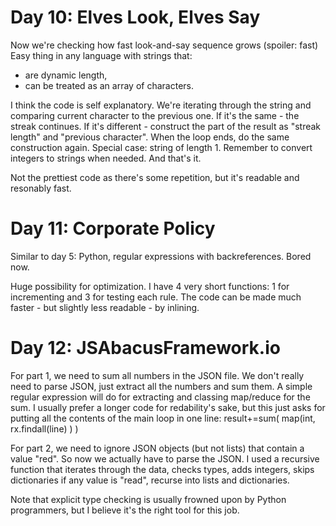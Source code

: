 # Day 10: Elves Look, Elves Say

Now we're checking how fast look-and-say sequence grows (spoiler: fast)
Easy thing in any language with strings that:
* are dynamic length,
* can be treated as an array of characters.

I think the code is self explanatory. We're iterating through the string and
comparing current character to the previous one. If it's the same - the streak continues.
If it's different - construct the part of the result as "streak length" and "previous character".
When the loop ends, do the same construction again. Special case: string of length 1.
Remember to convert integers to strings when needed. And that's it.

Not the prettiest code as there's some repetition, but it's readable and resonably fast.

# Day 11: Corporate Policy

Similar to day 5: Python, regular expressions with backreferences. Bored now.

Huge possibility for optimization. I have 4 very short functions: 1 for incrementing
and 3 for testing each rule. The code can be made much faster - but slightly less readable -
by inlining.

# Day 12: JSAbacusFramework.io

For part 1, we need to sum all numbers in the JSON file. We don't really need to parse JSON,
just extract all the numbers and sum them. A simple regular expression will do for
extracting and classing map/reduce for the sum. I usually prefer a longer code for
redability's sake, but this just asks for putting all the contents of the main loop in
one line:
        result+=sum( map(int, rx.findall(line) ) )

For part 2, we need to ignore JSON objects (but not lists) that contain a value "red".
So now we actually have to parse the JSON. I used a recursive function that iterates
through the data, checks types, adds integers, skips dictionaries if any value is "read",
recurse into lists and dictionaries.

Note that explicit type checking is usually frowned upon by Python programmers, but I
believe it's the right tool for this job.
